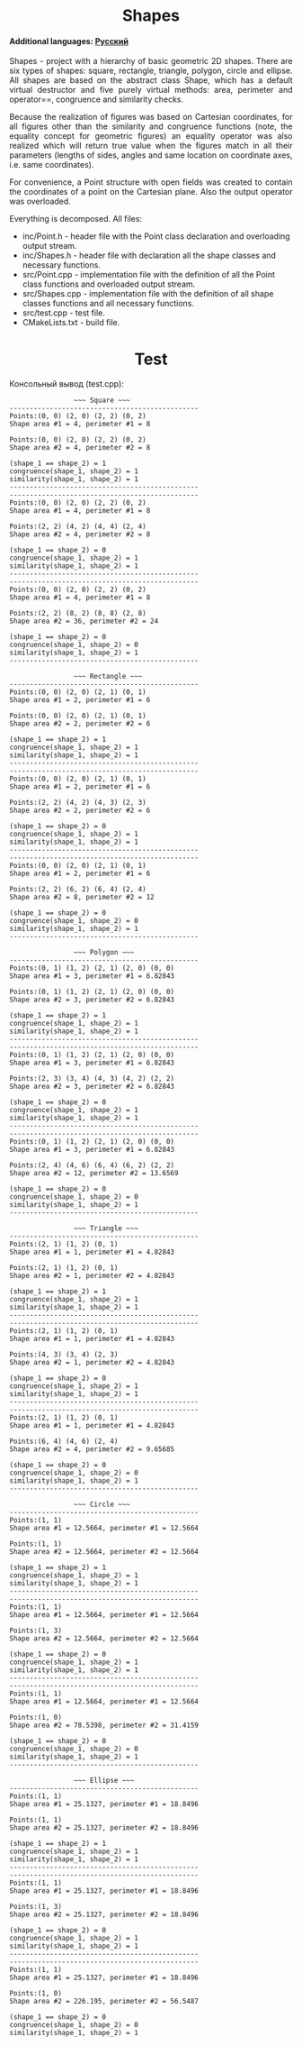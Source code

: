 <h1 align="center">Shapes</h1>
<h4>Additional languages: <a href="https://github.com/AlferovKirill/Study/blob/main/Shapes/README.RU.md">Русский</a></h4>

<p align="justify">Shapes - project with a hierarchy of basic geometric 2D shapes. There are six types of shapes: square, rectangle, triangle, polygon, circle and ellipse. All shapes are based on the abstract class Shape, which has a default virtual destructor and five purely virtual methods: area, perimeter and operator==, congruence and similarity checks.</p>

<p align="justify">Because the realization of figures was based on Cartesian coordinates, for all figures other than the similarity and congruence functions (note, the equality concept for geometric figures) an equality operator was also realized which will return true value when the figures match in all their parameters (lengths of sides, angles and same location on coordinate axes, i.e. same coordinates).</p>

<p align="justify">For convenience, a Point structure with open fields was created to contain the coordinates of a point on the Cartesian plane. Also the output operator was overloaded.</p>

<p align="justify">Everything is decomposed. All files:</p>
<ul>
  <li>inc/Point.h - header file with the Point class declaration and overloading output stream.</li>
  <li>inc/Shapes.h - header file with declaration all the shape classes and necessary functions.</li>
  <li>src/Point.cpp - implementation file with the definition of all the Point class functions and overloaded output stream.</li>
  <li>src/Shapes.cpp - implementation file with the definition of all shape classes functions and all necessary functions.</li>
  <li>src/test.cpp - test file.</li>
  <li>CMakeLists.txt - build file.</li>
</ul>

<h1 align="center">Test</h1>
<p align="justify">Консольный вывод (test.cpp):</p>

```
                ~~~ Square ~~~
-----------------------------------------------
Points:(0, 0) (2, 0) (2, 2) (0, 2)
Shape area #1 = 4, perimeter #1 = 8

Points:(0, 0) (2, 0) (2, 2) (0, 2)
Shape area #2 = 4, perimeter #2 = 8

(shape_1 == shape_2) = 1
congruence(shape_1, shape_2) = 1
similarity(shape_1, shape_2) = 1
-----------------------------------------------
-----------------------------------------------
Points:(0, 0) (2, 0) (2, 2) (0, 2)
Shape area #1 = 4, perimeter #1 = 8

Points:(2, 2) (4, 2) (4, 4) (2, 4)
Shape area #2 = 4, perimeter #2 = 8

(shape_1 == shape_2) = 0
congruence(shape_1, shape_2) = 1
similarity(shape_1, shape_2) = 1
-----------------------------------------------
-----------------------------------------------
Points:(0, 0) (2, 0) (2, 2) (0, 2)
Shape area #1 = 4, perimeter #1 = 8

Points:(2, 2) (8, 2) (8, 8) (2, 8)
Shape area #2 = 36, perimeter #2 = 24

(shape_1 == shape_2) = 0
congruence(shape_1, shape_2) = 0
similarity(shape_1, shape_2) = 1
-----------------------------------------------

                ~~~ Rectangle ~~~
-----------------------------------------------
Points:(0, 0) (2, 0) (2, 1) (0, 1)
Shape area #1 = 2, perimeter #1 = 6

Points:(0, 0) (2, 0) (2, 1) (0, 1)
Shape area #2 = 2, perimeter #2 = 6

(shape_1 == shape_2) = 1
congruence(shape_1, shape_2) = 1
similarity(shape_1, shape_2) = 1
-----------------------------------------------
-----------------------------------------------
Points:(0, 0) (2, 0) (2, 1) (0, 1)
Shape area #1 = 2, perimeter #1 = 6

Points:(2, 2) (4, 2) (4, 3) (2, 3)
Shape area #2 = 2, perimeter #2 = 6

(shape_1 == shape_2) = 0
congruence(shape_1, shape_2) = 1
similarity(shape_1, shape_2) = 1
-----------------------------------------------
-----------------------------------------------
Points:(0, 0) (2, 0) (2, 1) (0, 1)
Shape area #1 = 2, perimeter #1 = 6

Points:(2, 2) (6, 2) (6, 4) (2, 4)
Shape area #2 = 8, perimeter #2 = 12

(shape_1 == shape_2) = 0
congruence(shape_1, shape_2) = 0
similarity(shape_1, shape_2) = 1
-----------------------------------------------

                ~~~ Polygon ~~~
-----------------------------------------------
Points:(0, 1) (1, 2) (2, 1) (2, 0) (0, 0)
Shape area #1 = 3, perimeter #1 = 6.82843

Points:(0, 1) (1, 2) (2, 1) (2, 0) (0, 0)
Shape area #2 = 3, perimeter #2 = 6.82843

(shape_1 == shape_2) = 1
congruence(shape_1, shape_2) = 1
similarity(shape_1, shape_2) = 1
-----------------------------------------------
-----------------------------------------------
Points:(0, 1) (1, 2) (2, 1) (2, 0) (0, 0)
Shape area #1 = 3, perimeter #1 = 6.82843

Points:(2, 3) (3, 4) (4, 3) (4, 2) (2, 2)
Shape area #2 = 3, perimeter #2 = 6.82843

(shape_1 == shape_2) = 0
congruence(shape_1, shape_2) = 1
similarity(shape_1, shape_2) = 1
-----------------------------------------------
-----------------------------------------------
Points:(0, 1) (1, 2) (2, 1) (2, 0) (0, 0)
Shape area #1 = 3, perimeter #1 = 6.82843

Points:(2, 4) (4, 6) (6, 4) (6, 2) (2, 2)
Shape area #2 = 12, perimeter #2 = 13.6569

(shape_1 == shape_2) = 0
congruence(shape_1, shape_2) = 0
similarity(shape_1, shape_2) = 1
-----------------------------------------------

                ~~~ Triangle ~~~
-----------------------------------------------
Points:(2, 1) (1, 2) (0, 1)
Shape area #1 = 1, perimeter #1 = 4.82843

Points:(2, 1) (1, 2) (0, 1)
Shape area #2 = 1, perimeter #2 = 4.82843

(shape_1 == shape_2) = 1
congruence(shape_1, shape_2) = 1
similarity(shape_1, shape_2) = 1
-----------------------------------------------
-----------------------------------------------
Points:(2, 1) (1, 2) (0, 1)
Shape area #1 = 1, perimeter #1 = 4.82843

Points:(4, 3) (3, 4) (2, 3)
Shape area #2 = 1, perimeter #2 = 4.82843

(shape_1 == shape_2) = 0
congruence(shape_1, shape_2) = 1
similarity(shape_1, shape_2) = 1
-----------------------------------------------
-----------------------------------------------
Points:(2, 1) (1, 2) (0, 1)
Shape area #1 = 1, perimeter #1 = 4.82843

Points:(6, 4) (4, 6) (2, 4)
Shape area #2 = 4, perimeter #2 = 9.65685

(shape_1 == shape_2) = 0
congruence(shape_1, shape_2) = 0
similarity(shape_1, shape_2) = 1
-----------------------------------------------

                ~~~ Circle ~~~
-----------------------------------------------
Points:(1, 1)
Shape area #1 = 12.5664, perimeter #1 = 12.5664

Points:(1, 1)
Shape area #2 = 12.5664, perimeter #2 = 12.5664

(shape_1 == shape_2) = 1
congruence(shape_1, shape_2) = 1
similarity(shape_1, shape_2) = 1
-----------------------------------------------
-----------------------------------------------
Points:(1, 1)
Shape area #1 = 12.5664, perimeter #1 = 12.5664

Points:(1, 3)
Shape area #2 = 12.5664, perimeter #2 = 12.5664

(shape_1 == shape_2) = 0
congruence(shape_1, shape_2) = 1
similarity(shape_1, shape_2) = 1
-----------------------------------------------
-----------------------------------------------
Points:(1, 1)
Shape area #1 = 12.5664, perimeter #1 = 12.5664

Points:(1, 0)
Shape area #2 = 78.5398, perimeter #2 = 31.4159

(shape_1 == shape_2) = 0
congruence(shape_1, shape_2) = 0
similarity(shape_1, shape_2) = 1
-----------------------------------------------

                ~~~ Ellipse ~~~
-----------------------------------------------
Points:(1, 1)
Shape area #1 = 25.1327, perimeter #1 = 18.8496

Points:(1, 1)
Shape area #2 = 25.1327, perimeter #2 = 18.8496

(shape_1 == shape_2) = 1
congruence(shape_1, shape_2) = 1
similarity(shape_1, shape_2) = 1
-----------------------------------------------
-----------------------------------------------
Points:(1, 1)
Shape area #1 = 25.1327, perimeter #1 = 18.8496

Points:(1, 3)
Shape area #2 = 25.1327, perimeter #2 = 18.8496

(shape_1 == shape_2) = 0
congruence(shape_1, shape_2) = 1
similarity(shape_1, shape_2) = 1
-----------------------------------------------
-----------------------------------------------
Points:(1, 1)
Shape area #1 = 25.1327, perimeter #1 = 18.8496

Points:(1, 0)
Shape area #2 = 226.195, perimeter #2 = 56.5487

(shape_1 == shape_2) = 0
congruence(shape_1, shape_2) = 0
similarity(shape_1, shape_2) = 1
```
